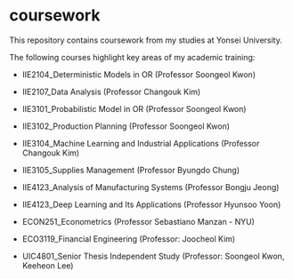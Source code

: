 # coursework

This repository contains coursework from my studies at Yonsei University.

The following courses highlight key areas of my academic training:

- IIE2104_Deterministic Models in OR (Professor Soongeol Kwon)

- IIE2107_Data Analysis (Professor Changouk Kim)

- IIE3101_Probabilistic Model in OR (Professor Soongeol Kwon)

- IIE3102_Production Planning (Professor Soongeol Kwon)

- IIE3104_Machine Learning and Industrial Applications (Professor Changouk Kim)

- IIE3105_Supplies Management (Professor Byungdo Chung)

- IIE4123_Analysis of Manufacturing Systems (Professor Bongju Jeong)

- IIE4123_Deep Learning and Its Applications (Professor Hyunsoo Yoon)

- ECON251_Econometrics (Professor Sebastiano Manzan - NYU)

- ECO3119_Financial Engineering (Professor: Joocheol Kim)

- UIC4801_Senior Thesis Independent Study (Professor: Soongeol Kwon, Keeheon Lee)

